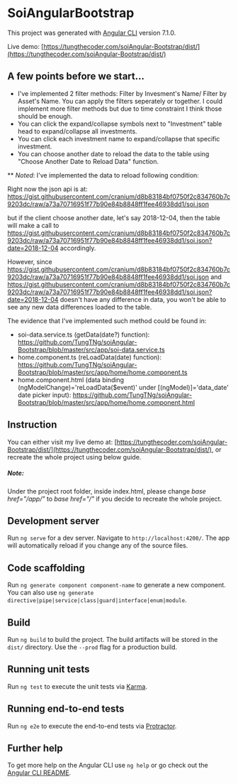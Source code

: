 # SoiAngularBootstrap

This project was generated with [Angular CLI](https://github.com/angular/angular-cli) version 7.1.0.

Live demo: [https://tungthecoder.com/soiAngular-Bootstrap/dist/](https://tungthecoder.com/soiAngular-Bootstrap/dist/)

## A few points before we start...
* I've implemented 2 filter methods: Filter by Invesment's Name/ Filter by Asset's Name. You can apply the filters seperately or together. I could implement more filter methods but due to time constraint I think those should be enough.
* You can click the expand/collapse symbols next to "Investment" table head to expand/collapse all investments.
* You can click each investment name to expand/collapse that specific investment.
* You can choose another date to reload the data to the table using "Choose Another Date to Reload Data" function. 

** _Noted_: I've implemented the data to reload following condition: 

Right now the json api is at: https://gist.githubusercontent.com/cranium/d8b83184bf0750f2c834760b7c9203dc/raw/a73a70716951f77b90e84b8848ff1fee46938dd1/soi.json 

but if the client choose another date, let's say 2018-12-04, then the table will make a call to https://gist.githubusercontent.com/cranium/d8b83184bf0750f2c834760b7c9203dc/raw/a73a70716951f77b90e84b8848ff1fee46938dd1/soi.json?date=2018-12-04 accordingly. 

However, since https://gist.githubusercontent.com/cranium/d8b83184bf0750f2c834760b7c9203dc/raw/a73a70716951f77b90e84b8848ff1fee46938dd1/soi.json and https://gist.githubusercontent.com/cranium/d8b83184bf0750f2c834760b7c9203dc/raw/a73a70716951f77b90e84b8848ff1fee46938dd1/soi.json?date=2018-12-04 doesn't have any difference in data, you won't be able to see any new data differences loaded to the table.

The evidence that I've implemented such method could be found in:
* soi-data.service.ts (getData(date?) function): https://github.com/TungTNg/soiAngular-Bootstrap/blob/master/src/app/soi-data.service.ts
* home.component.ts (reLoadData(date) function):
https://github.com/TungTNg/soiAngular-Bootstrap/blob/master/src/app/home/home.component.ts
* home.component.html (data binding (ngModelChange)='reLoadData($event)' under [(ngModel)]='data_date' date picker input): https://github.com/TungTNg/soiAngular-Bootstrap/blob/master/src/app/home/home.component.html

## Instruction

You can either visit my live demo at: [https://tungthecoder.com/soiAngular-Bootstrap/dist/](https://tungthecoder.com/soiAngular-Bootstrap/dist/), or recreate the whole project using below guide.

##### Note:
Under the project root folder, inside index.html, please change _base href="/app/"_ to _base href="/"_ if you decide to recreate the whole project.

## Development server

Run `ng serve` for a dev server. Navigate to `http://localhost:4200/`. The app will automatically reload if you change any of the source files.

## Code scaffolding

Run `ng generate component component-name` to generate a new component. You can also use `ng generate directive|pipe|service|class|guard|interface|enum|module`.

## Build

Run `ng build` to build the project. The build artifacts will be stored in the `dist/` directory. Use the `--prod` flag for a production build.

## Running unit tests

Run `ng test` to execute the unit tests via [Karma](https://karma-runner.github.io).

## Running end-to-end tests

Run `ng e2e` to execute the end-to-end tests via [Protractor](http://www.protractortest.org/).

## Further help

To get more help on the Angular CLI use `ng help` or go check out the [Angular CLI README](https://github.com/angular/angular-cli/blob/master/README.md).
